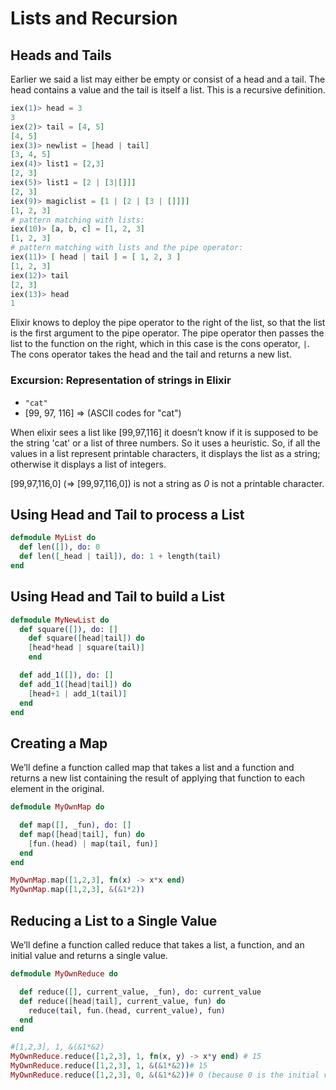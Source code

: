 # Lists and Recursion

## Heads and Tails

Earlier we said a list may either be empty or consist of a head and a tail. The head contains a value and the tail is itself a list. This is a recursive definition.

```elixir
iex(1)> head = 3
3
iex(2)> tail = [4, 5]
[4, 5]
iex(3)> newlist = [head | tail]
[3, 4, 5]
iex(4)> list1 = [2,3]
[2, 3]
iex(5)> list1 = [2 | [3|[]]]
[2, 3]
iex(9)> magiclist = [1 | [2 | [3 | []]]]
[1, 2, 3]
# pattern matching with lists:
iex(10)> [a, b, c] = [1, 2, 3]
[1, 2, 3]
# pattern matching with lists and the pipe operator:
iex(11)> [ head | tail ] = [ 1, 2, 3 ]
[1, 2, 3]
iex(12)> tail
[2, 3]
iex(13)> head
1
```

Elixir knows to deploy the pipe operator to the right of the list, so that the list is the first argument to the pipe operator. The pipe operator then passes the list to the function on the right, which in this case is the cons operator, `|`. The cons operator takes the head and the tail and returns a new list.

### Excursion: Representation of strings in Elixir

* `"cat"`
* [99, 97, 116] => (ASCII codes for "cat")

When elixir sees a list like [99,97,116] it doesn’t know if it is supposed to be the string 'cat' or a list of three numbers. So it uses a heuristic.
So, if all the values in a list represent printable characters, it displays the list as a string; otherwise it displays a list of integers.

[99,97,116,0] (=> [99,97,116,0]) is not a string as _0_ is not a printable character.

## Using Head and Tail to process a List

```elixir
defmodule MyList do
  def len([]), do: 0
  def len([_head | tail]), do: 1 + length(tail)
end
```

## Using Head and Tail to build a List
  
  ```elixir
  defmodule MyNewList do
    def square([]), do: []
      def square([head|tail]) do
      [head*head | square(tail)]
      end

    def add_1([]), do: []
    def add_1([head|tail]) do
      [head+1 | add_1(tail)]
    end
  end
  ```

## Creating a Map

We’ll define a function called map that takes a list and a function and returns a new list containing the result of applying that function to each element in the original.

```elixir
defmodule MyOwnMap do

  def map([], _fun), do: []
  def map([head|tail], fun) do
    [fun.(head) | map(tail, fun)]
  end
end

MyOwnMap.map([1,2,3], fn(x) -> x*x end)
MyOwnMap.map([1,2,3], &(&1*2))
```

## Reducing a List to a Single Value

We’ll define a function called reduce that takes a list, a function, and an initial value and returns a single value.

```elixir
defmodule MyOwnReduce do

  def reduce([], current_value, _fun), do: current_value
  def reduce([head|tail], current_value, fun) do
    reduce(tail, fun.(head, current_value), fun)
  end
end

#[1,2,3], 1, &(&1*&2)
MyOwnReduce.reduce([1,2,3], 1, fn(x, y) -> x*y end) # 15
MyOwnReduce.reduce([1,2,3], 1, &(&1*&2))# 15
MyOwnReduce.reduce([1,2,3], 0, &(&1*&2))# 0 (because 0 is the initial value)
```

